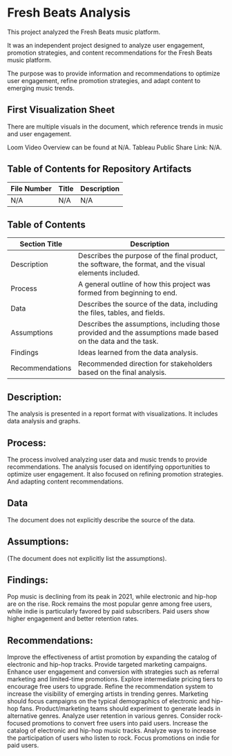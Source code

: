 # Fresh Beats Analysis

This project analyzed the Fresh Beats music platform.

It was an independent project designed to analyze user engagement, promotion strategies, and content recommendations for the Fresh Beats music platform.

The purpose was to provide information and recommendations to optimize user engagement, refine promotion strategies, and adapt content to emerging music trends.

## First Visualization Sheet

There are multiple visuals in the document, which reference trends in music and user engagement.

Loom Video Overview can be found at N/A.
Tableau Public Share Link: N/A.

## Table of Contents for Repository Artifacts

| File Number | Title | Description | 
 | ----- | ----- | ----- | 
| N/A | N/A | N/A | 

## Table of Contents

| Section Title | Description | 
 | ----- | ----- | 
| Description | Describes the purpose of the final product, the software, the format, and the visual elements included. | 
| Process | A general outline of how this project was formed from beginning to end. | 
| Data | Describes the source of the data, including the files, tables, and fields. | 
| Assumptions | Describes the assumptions, including those provided and the assumptions made based on the data and the task. | 
| Findings | Ideas learned from the data analysis. | 
| Recommendations | Recommended direction for stakeholders based on the final analysis. | 

## Description:

The analysis is presented in a report format with visualizations.
It includes data analysis and graphs.

## Process:

The process involved analyzing user data and music trends to provide recommendations.
The analysis focused on identifying opportunities to optimize user engagement.
It also focused on refining promotion strategies.
And adapting content recommendations.

## Data

The document does not explicitly describe the source of the data.

## Assumptions:

(The document does not explicitly list the assumptions).

## Findings:

Pop music is declining from its peak in 2021, while electronic and hip-hop are on the rise.
Rock remains the most popular genre among free users, while indie is particularly favored by paid subscribers.
Paid users show higher engagement and better retention rates.

## Recommendations:

Improve the effectiveness of artist promotion by expanding the catalog of electronic and hip-hop tracks.
Provide targeted marketing campaigns.
Enhance user engagement and conversion with strategies such as referral marketing and limited-time promotions.
Explore intermediate pricing tiers to encourage free users to upgrade.
Refine the recommendation system to increase the visibility of emerging artists in trending genres.
Marketing should focus campaigns on the typical demographics of electronic and hip-hop fans.
Product/marketing teams should experiment to generate leads in alternative genres.
Analyze user retention in various genres.
Consider rock-focused promotions to convert free users into paid users.
Increase the catalog of electronic and hip-hop music tracks.
Analyze ways to increase the participation of users who listen to rock.
Focus promotions on indie for paid users.

